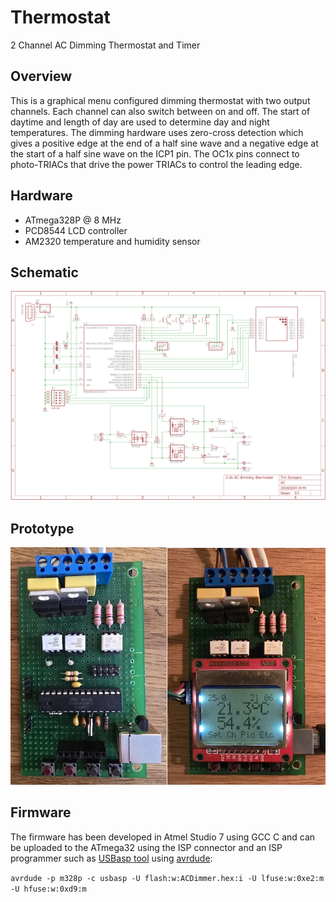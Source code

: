 # Thermostat

2 Channel AC Dimming Thermostat and Timer

## Overview

This is a graphical menu configured dimming thermostat with two output channels. Each channel can also switch between on and off. The start of daytime and length of day are used to determine day and night temperatures. The dimming hardware uses zero-cross detection which gives a positive edge at the end of a half sine wave and a negative edge at the start of a half sine wave on the ICP1 pin. The OC1x pins connect to photo-TRIACs that drive the power TRIACs to control the leading edge.

## Hardware

* ATmega328P @ 8 MHz
* PCD8544 LCD controller
* AM2320 temperature and humidity sensor

## Schematic

![](schematic/AC.png)

## Prototype

![](media/Prototype.jpg)

## Firmware
The firmware has been developed in Atmel Studio 7 using GCC C and can be uploaded to the ATmega32 using the ISP connector and an ISP programmer such as [USBasp tool](http://www.fischl.de/usbasp/) using [avrdude](http://www.nongnu.org/avrdude/):

`avrdude -p m328p -c usbasp -U flash:w:ACDimmer.hex:i -U lfuse:w:0xe2:m -U hfuse:w:0xd9:m`
